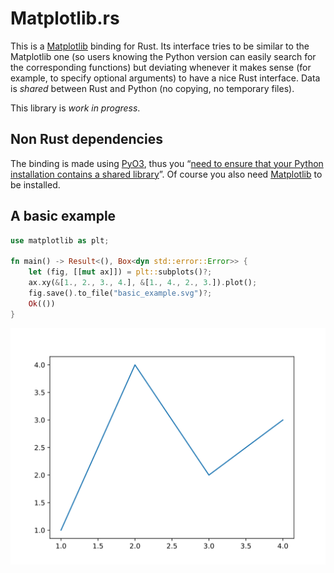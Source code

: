 Matplotlib.rs
=============

This is a [Matplotlib][] binding for Rust.  Its interface tries to be
similar to the Matplotlib one (so users knowing the Python version can
easily search for the corresponding functions) but deviating whenever
it makes sense (for example, to specify optional arguments) to have a
nice Rust interface.  Data is _shared_ between Rust and Python (no
copying, no temporary files).

This library is _work in progress_.


Non Rust dependencies
---------------------

The binding is made using [PyO3][], thus you “[need to ensure that
your Python installation contains a shared library][shared-lib]”.  Of
course you also need [Matplotlib][] to be installed.


A basic example
---------------

```rust
use matplotlib as plt;

fn main() -> Result<(), Box<dyn std::error::Error>> {
    let (fig, [[mut ax]]) = plt::subplots()?;
    ax.xy(&[1., 2., 3., 4.], &[1., 4., 2., 3.]).plot();
    fig.save().to_file("basic_example.svg")?;
    Ok(())
}
```


![Basic Example](examples/basic_example.svg)


[Matplotlib]: https://matplotlib.org/
[IntoIterator]: https://doc.rust-lang.org/std/iter/trait.IntoIterator.html
[PyO3]: https://crates.io/crates/pyo3
[shared-lib]: https://crates.io/crates/pyo3#user-content-using-python-from-rust
